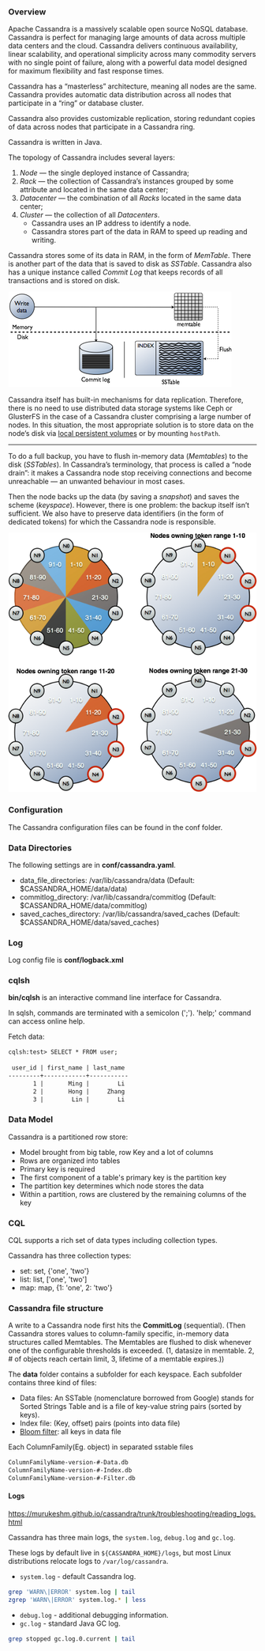 ### Overview

Apache Cassandra is a massively scalable open source NoSQL database.  Cassandra is perfect for managing large amounts of data across multiple  data centers and the cloud. Cassandra delivers continuous availability,  linear scalability, and operational simplicity across many commodity  servers with no single point of failure, along with a powerful data  model designed for maximum flexibility and fast response times.

Cassandra has a “masterless” architecture, meaning all nodes are the  same. Cassandra provides automatic data distribution across all nodes  that participate in a “ring” or database cluster. 

Cassandra also provides customizable replication, storing redundant  copies of data across nodes that participate in a Cassandra ring.

Cassandra is written in Java.

The topology of Cassandra includes several layers:

1. *Node* — the single deployed instance of Cassandra;
2. *Rack* — the collection of Cassandra’s instances grouped by some attribute and located in the same data center;
3. *Datacenter* — the combination of all *Racks* located in the same data center;
4. *Cluster* — the collection of all *Datacenters*.
   - Cassandra uses an IP address to identify a node.
   - Cassandra stores part of the data in RAM to speed up reading and writing.

Cassandra stores some of its data in RAM, in the form of *MemTable*. There is another part of the data that is saved to disk as *SSTable*. Cassandra also has a unique instance called *Commit Log* that keeps records of all transactions and is stored on disk.

![img](.cassandra-images/2.png)

Cassandra itself has built-in mechanisms for data replication.  Therefore, there is no need to use distributed data storage systems like Ceph or GlusterFS in the case of a Cassandra cluster comprising a large number of nodes. In this situation, the most appropriate solution is to store data on the node’s disk via [local persistent volumes](https://kubernetes.io/docs/concepts/storage/volumes/#local) or by mounting `hostPath`.

---

To do a full backup, you have to flush in-memory data (*Memtables*) to the disk (*SSTables*). In Cassandra’s terminology, that process is called a “node drain”: it  makes a Cassandra node stop receiving connections and become unreachable — an unwanted behaviour in most cases.

Then the node backs up the data (by saving a *snapshot*) and saves the scheme (*keyspace*). However, there is one problem: the backup itself isn’t sufficient. We  also have to preserve data identifiers (in the form of dedicated tokens) for which the Cassandra node is responsible.

![img](.cassandra-images/1.png)

### Configuration

The Cassandra configuration files can be found in the conf folder.

### Data Directories

The following settings are in **conf/cassandra.yaml**.

- data_file_directories: /var/lib/cassandra/data (Default: $CASSANDRA_HOME/data/data)
- commitlog_directory: /var/lib/cassandra/commitlog (Default: $CASSANDRA_HOME/data/commitlog)
- saved_caches_directory: /var/lib/cassandra/saved_caches (Default: $CASSANDRA_HOME/data/saved_caches)

### Log

Log config file is **conf/logback.xml**

### cqlsh

**bin/cqlsh** is an interactive command line interface for Cassandra.

In sqlsh, commands are terminated with a semicolon (';'). 'help;' command can access online help.

Fetch data:

```cql
cqlsh:test> SELECT * FROM user;

 user_id | first_name | last_name
---------+------------+-----------
       1 |       Ming |        Li
       2 |       Hong |     Zhang
       3 |        Lin |        Li
```


### Data Model

Cassandra is a partitioned row store:

- Model brought from big table, row Key and a lot of columns
- Rows are organized into tables
- Primary key is required
- The first component of a table's primary key is the partition key
- The partition key determines which node stores the data
- Within a partition, rows are clustered by the remaining columns of the key

### CQL

CQL supports a rich set of data types including collection types.

Cassandra has three collection types:

- set: set, {'one', 'two'}
- list: list, ['one', 'two']
- map: map, {1: 'one', 2: 'two'}

### Cassandra file structure

A write to a Cassandra node first hits the **CommitLog** (sequential). (Then Cassandra stores values to column-family specific,  in-memory data structures called Memtables. The Memtables are flushed to disk whenever one of the configurable thresholds is exceeded. (1,  datasize in memtable. 2, # of objects reach certain limit, 3, lifetime  of a memtable expires.))

The **data** folder contains a subfolder for each keyspace. Each subfolder contains three kind of files:

- Data files: An SSTable (nomenclature borrowed from Google) stands for Sorted Strings Table and is a file of key-value string pairs (sorted by keys).
- Index file: (Key, offset) pairs (points into data file) 
- [Bloom filter](http://en.wikipedia.org/wiki/Bloom_filter): all keys in data file

Each ColumnFamily(Eg. object) in separated sstable files

```
ColumnFamilyName-version-#-Data.db
ColumnFamilyName-version-#-Index.db
ColumnFamilyName-version-#-Filter.db
```

#### Logs

https://murukeshm.github.io/cassandra/trunk/troubleshooting/reading_logs.html

Cassandra has three main logs, the `system.log`, `debug.log` and `gc.log`.

These logs by default live in `${CASSANDRA_HOME}/logs`, but most Linux distributions relocate logs to `/var/log/cassandra`. 
- `system.log` - default Cassandra log.
```bash
grep 'WARN\|ERROR' system.log | tail
zgrep 'WARN\|ERROR' system.log.* | less
```
- `debug.log` - additional debugging information.
- `gc.log` - standard Java GC log.
```bash
grep stopped gc.log.0.current | tail
```
